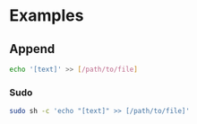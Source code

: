 # Examples

## Append

```sh
echo '[text]' >> [/path/to/file]
```

### Sudo

```sh
sudo sh -c 'echo "[text]" >> [/path/to/file]'
```
